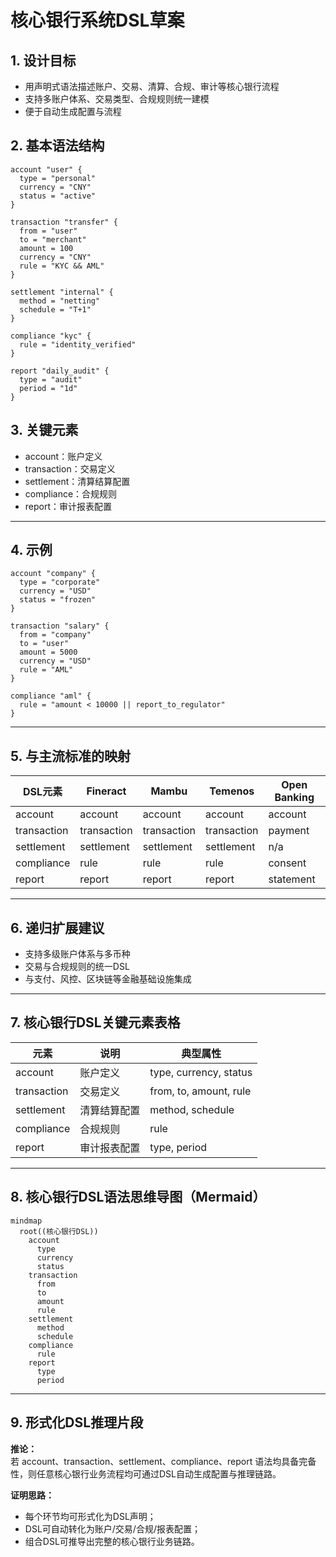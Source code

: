 # 核心银行系统DSL草案

## 1. 设计目标
- 用声明式语法描述账户、交易、清算、合规、审计等核心银行流程
- 支持多账户体系、交易类型、合规规则统一建模
- 便于自动生成配置与流程

## 2. 基本语法结构

```dsl
account "user" {
  type = "personal"
  currency = "CNY"
  status = "active"
}

transaction "transfer" {
  from = "user"
  to = "merchant"
  amount = 100
  currency = "CNY"
  rule = "KYC && AML"
}

settlement "internal" {
  method = "netting"
  schedule = "T+1"
}

compliance "kyc" {
  rule = "identity_verified"
}

report "daily_audit" {
  type = "audit"
  period = "1d"
}
```

## 3. 关键元素
- account：账户定义
- transaction：交易定义
- settlement：清算结算配置
- compliance：合规规则
- report：审计报表配置

---

## 4. 示例

```dsl
account "company" {
  type = "corporate"
  currency = "USD"
  status = "frozen"
}

transaction "salary" {
  from = "company"
  to = "user"
  amount = 5000
  currency = "USD"
  rule = "AML"
}

compliance "aml" {
  rule = "amount < 10000 || report_to_regulator"
}
```

---

## 5. 与主流标准的映射

| DSL元素      | Fineract | Mambu | Temenos | Open Banking |
|--------------|----------|-------|---------|--------------|
| account      | account  | account| account | account      |
| transaction  | transaction| transaction| transaction| payment    |
| settlement   | settlement| settlement| settlement| n/a         |
| compliance   | rule     | rule  | rule    | consent      |
| report       | report   | report| report  | statement    |

---

## 6. 递归扩展建议
- 支持多级账户体系与多币种
- 交易与合规规则的统一DSL
- 与支付、风控、区块链等金融基础设施集成

---

## 7. 核心银行DSL关键元素表格

| 元素        | 说明           | 典型属性           |
|-------------|----------------|--------------------|
| account     | 账户定义       | type, currency, status |
| transaction | 交易定义       | from, to, amount, rule |
| settlement  | 清算结算配置   | method, schedule      |
| compliance  | 合规规则       | rule                 |
| report      | 审计报表配置   | type, period         |

---

## 8. 核心银行DSL语法思维导图（Mermaid）

```mermaid
mindmap
  root((核心银行DSL))
    account
      type
      currency
      status
    transaction
      from
      to
      amount
      rule
    settlement
      method
      schedule
    compliance
      rule
    report
      type
      period
```

---

## 9. 形式化DSL推理片段

**推论：**  
若 account、transaction、settlement、compliance、report 语法均具备完备性，则任意核心银行业务流程均可通过DSL自动生成配置与推理链路。

**证明思路：**  
- 每个环节均可形式化为DSL声明；
- DSL可自动转化为账户/交易/合规/报表配置；
- 组合DSL可推导出完整的核心银行业务链路。 